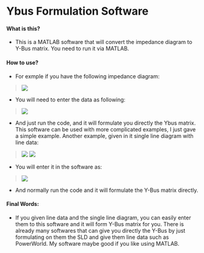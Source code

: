 # Ybus Formulation Software

####  What is this?

- This is a MATLAB software that will convert the impedance diagram to Y-Bus matrix. You need to run it via MATLAB.

#### How to use?

- For exmple if you have the following impedance diagram:
> <img src="https://www13.0zz0.com/2020/10/31/03/416109464.png">
- You will need to enter the data as following:
> <img src="https://www12.0zz0.com/2020/10/31/03/627436985.png">
- And just run the code, and it will formulate you directly the Ybus matrix. This software can be used with more complicated examples, I just gave a simple example. Another example, given in it single line diagram with line data:
> <img src="https://www12.0zz0.com/2020/10/31/03/859713161.png">
> <img src="https://www11.0zz0.com/2020/10/31/03/380517160.png">
- You will enter it in the software as:
> <img src="https://www2.0zz0.com/2020/10/31/03/951085934.png">
- And normally run the code and it will formulate the Y-Bus matrix directly.

#### Final Words:

- If you given line data and the single line diagram, you can easily enter them to this software and it will form Y-Bus matrix for you. There is already many softwares that can give you directly the Y-Bus by just formulating on them the SLD and give them line data such as PowerWorld. My software maybe good if you like using MATLAB.
